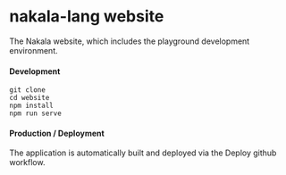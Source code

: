 # nakala-lang website

The Nakala website, which includes the playground development environment.

#### Development

```
git clone
cd website
npm install
npm run serve
```

#### Production / Deployment

The application is automatically built and deployed via the Deploy github workflow.
